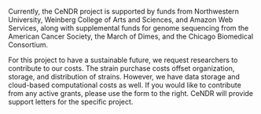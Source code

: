 Currently, the CeNDR project is supported by funds from Northwestern University, Weinberg College of Arts and Sciences, and Amazon Web Services, along with supplemental funds for genome sequencing from the American Cancer Society, the March of Dimes, and the Chicago Biomedical Consortium.

For this project to have a sustainable future, we request researchers to contribute to our costs. The strain purchase costs offset organization, storage, and distribution of strains. However, we have data storage and cloud-based computational costs as well. If you would like to contribute from any active grants, please use the form to the right. CeNDR will provide support letters for the specific project. 
